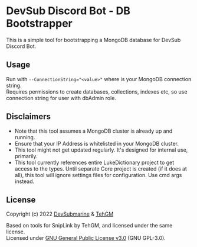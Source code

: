 # DevSub Discord Bot - DB Bootstrapper
This is a simple tool for bootstrapping a MongoDB database for DevSub Discord Bot.

## Usage
Run with `--ConnectionString="<value>"` where <value> is your MongoDB connection string.  
Requires permissions to create databases, collections, indexes etc, so use connection string for user with dbAdmin role.

## Disclaimers
- Note that this tool assumes a MongoDB cluster is already up and running.
- Ensure that your IP Address is whitelisted in your MongoDB cluster.
- This tool might not get updated regularly. It's designed for internal use, primarily.
- This tool currently references entire LukeDictionary project to get access to the types. Until separate Core project is created (if it does at all), this tool will ignore settings files for configuration. Use cmd args instead.

## License
Copyright (c) 2022 [DevSubmarine](https://github.com/DevSubmarine) & [TehGM](https://github.com/TehGM)

Based on tools for SnipLink by TehGM, and licensed under the same license.  
Licensed under [GNU General Public License v3.0](LICENSE) (GNU GPL-3.0).